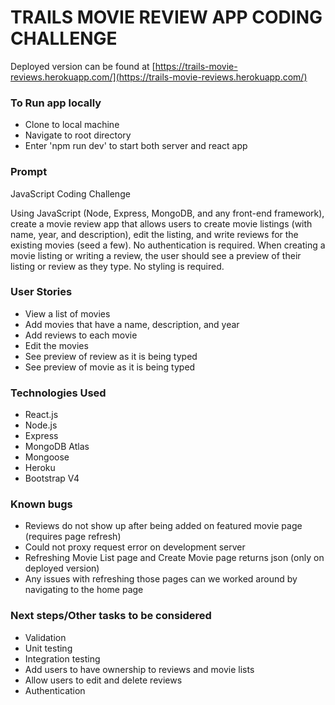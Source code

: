 # TRAILS MOVIE REVIEW APP CODING CHALLENGE

Deployed version can be found at [https://trails-movie-reviews.herokuapp.com/](https://trails-movie-reviews.herokuapp.com/)

### To Run app locally
* Clone to local machine
* Navigate to root directory
* Enter 'npm run dev' to start both server and react app

### Prompt
JavaScript Coding Challenge

Using JavaScript (Node, Express, MongoDB, and any front-end framework), create a movie review app that allows users to create movie listings (with name, year, and description), edit the listing, and write reviews for the existing movies (seed a few). No authentication is required. When creating a movie listing or writing a review, the user should see a preview of their listing or review as they type. No styling is required.


### User Stories
* View a list of movies
* Add movies that have a name, description, and year
* Add reviews to each movie
* Edit the movies
* See preview of review as it is being typed
* See preview of movie as it is being typed

### Technologies Used
* React.js
* Node.js
* Express
* MongoDB Atlas
* Mongoose
* Heroku
* Bootstrap V4

### Known bugs
* Reviews do not show up after being added on featured movie page (requires page refresh)
* Could not proxy request error on development server
* Refreshing Movie List page and Create Movie page returns json (only on deployed version)
* Any issues with refreshing those pages can we worked around by navigating to the home page


### Next steps/Other tasks to be considered
* Validation
* Unit testing
* Integration testing
* Add users to have ownership to reviews and movie lists
* Allow users to edit and delete reviews
* Authentication
